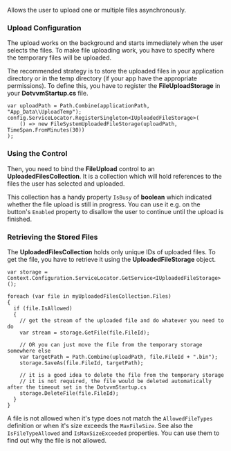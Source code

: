 Allows the user to upload one or multiple files asynchronously.


### Upload Configuration

The upload works on the background and starts immediately when the user selects the files. To make file uploading work, 
you have to specify where the temporary files will be uploaded.

The recommended strategy is to store the uploaded files in your application directory or in the temp directory (if your app have the appropriate permissions).
To define this, you have to register the **FileUploadStorage** in your **DotvvmStartup.cs** file.

```CSHARP
var uploadPath = Path.Combine(applicationPath, "App_Data\\UploadTemp");
config.ServiceLocator.RegisterSingleton<IUploadedFileStorage>(
    () => new FileSystemUploadedFileStorage(uploadPath, TimeSpan.FromMinutes(30))
);
```


### Using the Control

Then, you need to bind the **FileUpload** control to an **UploadedFilesCollection**. It is a collection which will hold references to the files 
the user has selected and uploaded.

This collection has a handy property `IsBusy` of **boolean** which indicated whether the file upload is still in progress. You can use it e.g. on
the button's `Enabled` property to disallow the user to continue until the upload is finished.


### Retrieving the Stored Files

The **UploadedFilesCollection** holds only unique IDs of uploaded files. To get the file, you have to retrieve it using the **UploadedFileStorage** object.

```CSHARP
var storage = Context.Configuration.ServiceLocator.GetService<IUploadedFileStorage>();

foreach (var file in myUploadedFilesCollection.Files)
{
  if (file.IsAllowed)
  {
    // get the stream of the uploaded file and do whatever you need to do
    var stream = storage.GetFile(file.FileId);

    // OR you can just move the file from the temporary storage somewhere else
    var targetPath = Path.Combine(uploadPath, file.FileId + ".bin");
    storage.SaveAs(file.FileId, targetPath);
    
    // it is a good idea to delete the file from the temporary storage 
    // it is not required, the file would be deleted automatically after the timeout set in the DotvvmStartup.cs
    storage.DeleteFile(file.FileId);
  }
}
```

A file is not allowed when it's type does not match the `AllowedFileTypes` definition or when it's size exceeds the `MaxFileSize`. See also
the `IsFileTypeAllowed` and `IsMaxSizeExceeded` properties. You can use them to find out why the file is not allowed.

&nbsp;